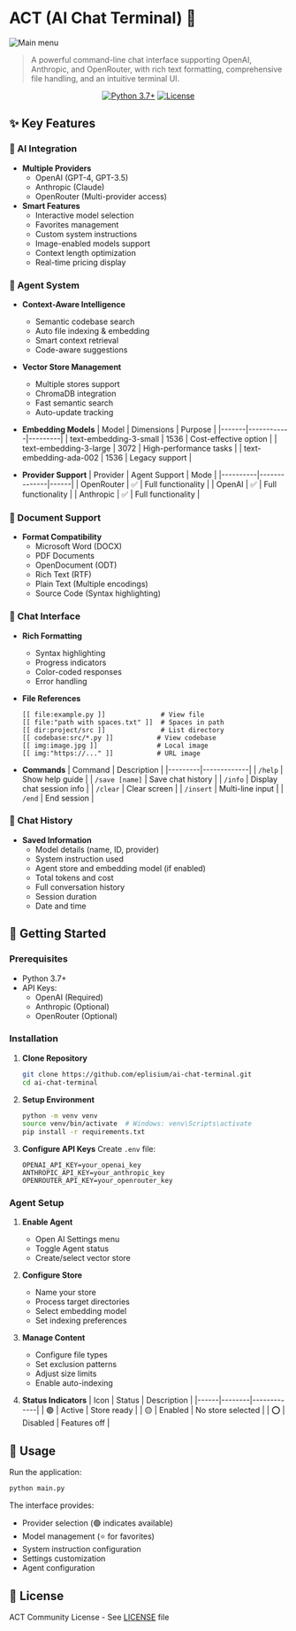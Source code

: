# ACT (AI Chat Terminal) 🤖
![Main menu](https://github.com/user-attachments/assets/cf6ca3b2-b153-4791-ad0d-6b5abe0ecde6)

> A powerful command-line chat interface supporting OpenAI, Anthropic, and OpenRouter, with rich text formatting, comprehensive file handling, and an intuitive terminal UI.

<div align="center">

[![Python 3.7+](https://img.shields.io/badge/python-3.7+-blue.svg)](https://www.python.org/downloads/)
[![License](https://img.shields.io/badge/license-ACT%20Community-green.svg)](LICENSE)

</div>

## ✨ Key Features

### 🤖 AI Integration
- **Multiple Providers**
  - OpenAI (GPT-4, GPT-3.5)
  - Anthropic (Claude)
  - OpenRouter (Multi-provider access)
- **Smart Features**
  - Interactive model selection
  - Favorites management
  - Custom system instructions
  - Image-enabled models support
  - Context length optimization
  - Real-time pricing display

### 🧠 Agent System
- **Context-Aware Intelligence**
  - Semantic codebase search
  - Auto file indexing & embedding
  - Smart context retrieval
  - Code-aware suggestions

- **Vector Store Management**
  - Multiple stores support
  - ChromaDB integration
  - Fast semantic search
  - Auto-update tracking

- **Embedding Models**
  | Model | Dimensions | Purpose |
  |-------|------------|---------|
  | text-embedding-3-small | 1536 | Cost-effective option |
  | text-embedding-3-large | 3072 | High-performance tasks |
  | text-embedding-ada-002 | 1536 | Legacy support |

- **Provider Support**
  | Provider | Agent Support | Mode |
  |----------|--------------|------|
  | OpenRouter | ✅ | Full functionality |
  | OpenAI | ✅ | Full functionality |
  | Anthropic | ✅ | Full functionality |

### 📄 Document Support
- **Format Compatibility**
  - Microsoft Word (DOCX)
  - PDF Documents
  - OpenDocument (ODT)
  - Rich Text (RTF)
  - Plain Text (Multiple encodings)
  - Source Code (Syntax highlighting)

### 💬 Chat Interface
- **Rich Formatting**
  - Syntax highlighting
  - Progress indicators
  - Color-coded responses
  - Error handling

- **File References**
  ```
  [[ file:example.py ]]              # View file
  [[ file:"path with spaces.txt" ]]  # Spaces in path
  [[ dir:project/src ]]              # List directory
  [[ codebase:src/*.py ]]           # View codebase
  [[ img:image.jpg ]]               # Local image
  [[ img:"https://..." ]]           # URL image
  ```

- **Commands**
  | Command | Description |
  |---------|-------------|
  | `/help` | Show help guide |
  | `/save [name]` | Save chat history |
  | `/info` | Display chat session info |
  | `/clear` | Clear screen |
  | `/insert` | Multi-line input |
  | `/end` | End session |

### 💾 Chat History
- **Saved Information**
  - Model details (name, ID, provider)
  - System instruction used
  - Agent store and embedding model (if enabled)
  - Total tokens and cost
  - Full conversation history
  - Session duration
  - Date and time

## 🚀 Getting Started

### Prerequisites
- Python 3.7+
- API Keys:
  - OpenAI (Required)
  - Anthropic (Optional)
  - OpenRouter (Optional)

### Installation

1. **Clone Repository**
   ```bash
   git clone https://github.com/eplisium/ai-chat-terminal.git
   cd ai-chat-terminal
   ```

2. **Setup Environment**
   ```bash
   python -m venv venv
   source venv/bin/activate  # Windows: venv\Scripts\activate
   pip install -r requirements.txt
   ```

3. **Configure API Keys**
   Create `.env` file:
   ```env
   OPENAI_API_KEY=your_openai_key
   ANTHROPIC_API_KEY=your_anthropic_key
   OPENROUTER_API_KEY=your_openrouter_key
   ```

### Agent Setup

1. **Enable Agent**
   - Open AI Settings menu
   - Toggle Agent status
   - Create/select vector store

2. **Configure Store**
   - Name your store
   - Process target directories
   - Select embedding model
   - Set indexing preferences

3. **Manage Content**
   - Configure file types
   - Set exclusion patterns
   - Adjust size limits
   - Enable auto-indexing

4. **Status Indicators**
   | Icon | Status | Description |
   |------|--------|-------------|
   | 🟢 | Active | Store ready |
   | 🟡 | Enabled | No store selected |
   | ⭕ | Disabled | Features off |

## 📖 Usage

Run the application:
```bash
python main.py
```

The interface provides:
- Provider selection (🟢 indicates available)
- Model management (⭐ for favorites)
- System instruction configuration
- Settings customization
- Agent configuration

## 📝 License

ACT Community License - See [LICENSE](LICENSE) file 
